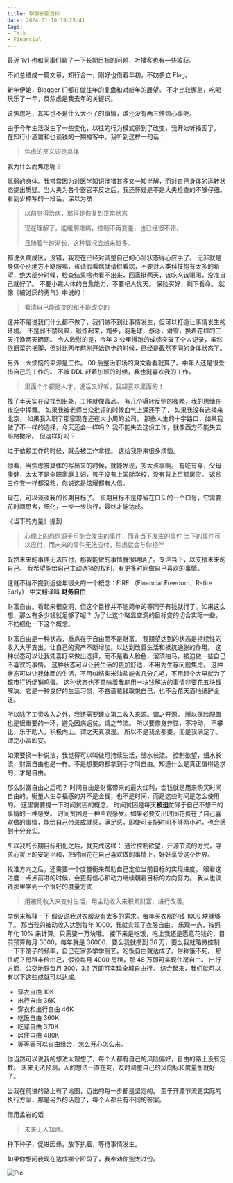 ```yaml
---
title: 聊聊长期目标
date: 2024-01-10 19:25:41
tags: 
- Talk
- Financial
---
```


最近 1v1 也和同事们聊了一下长期目标的问题，听播客也有一些收获。

不如总结成一篇文章，知行合一，刚好也借着年初，不妨多立 Flag。

<!--more-->

新年伊始，Blogger 们都在做往年的复盘和对新年的展望。
不才比较懈怠，吃喝玩乐了一年，反焦虑是我去年的关键词。

说焦虑吧，其实也不是什么大不了的事情，谁还没有两三件烦心事呢。

由于今年生活发生了一些变化，以往的行为模式得到了改变，我开始听播客了。
在知行小酒馆和也谈钱的一期播客中，我听到这样一句话：

> 焦虑的反义词是具体
> 

我为什么而焦虑呢？

羸弱的身体。我常常因为对医学知识涉猎甚多又一知半解，而对自己身体的运转状态提出质疑。当大夫为各个器官平反之后，我还怀疑是不是大夫检查的不够仔细。
看到少楠写的一段话，深以为然

> 以前觉得治病，那得是恢复到正常状态
> 
> 
> 现在理解了，能缓解疼痛，控制不再变差，也已经很不错。
> 
> 且随着年龄渐长，这种情况会越来越多。
> 

都说久病成医，没错，我现在已经对调整自己的心里状态得心应手了。
无非就是身体个别地方不舒服嘛，该请假看病就请假看病，不要对人类科技抱有太多的希望，绝大部分时候，检查结果啥也看不出来，回家挺两天，该吃吃该喝喝，没准自己就好了。
不要小瞧人体的自愈能力，不要杞人忧天。
保险买好，剩下看命。
就像《被讨厌的勇气》中说的：

> 看清自己能改变的和不能改变的
> 

这并不是说我们什么都不做了，我们做不到让事情发生，但可以打造让事情发生的环境。
不是弱不禁风嘛，锻炼起来，跑步，羽毛球，游泳，滑雪，换着花样的三天打渔两天晒网。
令人欣慰的是，今年 3 公里慢跑的成绩突破了个人记录，虽然依旧菜的抠脚，但对比两年前刚开始跑步的时候，已经是截然不同的身体状态了。

另外一大烦恼的来源是工作。
00 后整治职场的爽文看看就算了。中年人还是很爱惜自己的工作的。
不被 DDL 赶着加班的时候，我也挺喜欢我的工作。

> 里面个个都是人才，说话又好听，我超喜欢里面的！
> 

找了半天实在没找到出处，工作就像毒品。
有几个辗转反侧的夜晚，我的思绪在夜空中挥舞。
如果我被老师当众批评的时候血气上涌还手了，
如果我没有选择来北京，
如果我入职了那家现在还在大小周的公司，
那些人生的十字路口，如果我做了不一样的选择，今天还会一样吗？
我不能失去这份工作，就像西方不能失去耶路撒冷。
但这样好吗？

过于依赖工作的时候，就会被工作拿捏。
这给我带来很多烦恼。

你看，当焦虑被具体的写出来的时候，就能发现，多大点事啊。
有吃有穿，父母康健，太太不是全职家庭主妇，孩子没有上国际学校，没有背上巨额房贷。
返贫三件套一样都没粘，你说这是炫耀都有人信。

现在，可以谈谈我的长期目标了。
长期目标不是停留在口头的一个口号，它需要花时间思考，细化，一步一步执行，最终才能达成。

《当下的力量》提到

> 心理上的恐惧源于可能会发生的事件，而非当下发生的事件
> 当下的事件可以应付，而未来的事件无法应付，焦虑就会与你相伴
> 

既然未来的事件无法应付，那我能做的事情就很明确了。专注当下，以支援未来的自己。
我希望能给自己主动选择的权利，有更多时间做自己喜欢的事情。

这就不得不提到近些年很火的一个概念：FIRE （Financial Freedom，Retire Early）
中文翻译叫 **财务自由**

财富自由。看起来很空洞，但这个目标并不能简单的等同于有钱就行了。如果这么想，那么有多少钱就足够了呢？
为了让这个略显空洞的目标变的切合实际一些，不妨细化一下这个概念。

财富自由是一种状态，重点在于自由而不是财富。
我期望达到的状态是持续性的收入大于支出，让自己的资产不断增加。以达到改善生活和抵抗通胀的作用。
这种状态可以让我凭喜好来做出选择，而不是看人脸色，溜须拍马，被迫做一些自己不喜欢的事情。
这种状态可以让我生活的更加舒适，不用为生存问题焦虑。
这种状态可以让我体面的生活，不用纠结柴米油盐能省几分几毛，不用起个大早就为了超市打折促销鸡蛋。
这种状态也不意味着我能用一块钱解决的事情非要花五块钱解决。它是一种良好的生活习惯，不吝啬花钱取悦自己，也不会花天酒地纸醉金迷。

所以除了工资收入之外，我还需要建立第二收入来源。谓之开源。
所以保险配置也是很重要的一环，避免因病返贫。谓之节流。
所以要修身养性，不冲动， 不攀比，乐于助人，积极向上。谓之天真浪漫。
所以不是我全都要，而是我满足了。谓之小富即安。

如果要换一种说法，我觉得可以叫做可持续生活，细水长流。
控制欲望，细水长流，财富自由也是一样。不是想要的都拿到手才叫自由。知道什么是真正值得追求的，才是自由。

那么财富自由之后呢？
时间自由是财富带来的最大红利，金钱就是用来购买时间自由的。衡量人生幸福感的并不是金钱，也不是时间，而是这些时间是怎么使用的。
这里需要提一下时间贫困的概念。
时间贫困是每天**被迫**忙碌于自己不想干的事情的一种感受。
时间贫困是一种主观感受。如果必要支出时间花费在了自己喜欢做的事情，能给自己带来成就感，满足感，即使可支配时间不够两小时，也会感到十分充实。

所以我的长期目标细化之后，就变成这样：
通过控制欲望，开源节流的方式，寻求心灵上的安定平和，把时间花在自己喜欢做的事情上，好好享受这个世界。

找准方向之后，还需要一个度量衡来帮助自己定位当前目标的实现进度。
眼看这进度一点点前进的时候，会更有信心和动力继续朝着目标的方向努力。
我从也谈钱那里学到一个很好的度量方式

> 用被动收入来支付生活，用主动收入来积累财富，进行改善。
> 

举例来解释一下
假设说我对衣服没有太多的需求。每年买衣服的钱 1000 块就够了。
那当我的被动收入达到每年 1000，我就实现了衣服自由。
乐观一点，按照年化 10% 来计算。只需要一万块哦。
接下来是吃饭，吃上我还是愿意花钱的，目前预算每月 3000，每年就是 36000，要么我就攒到 36 万，要么我就略微控制一下下馆子的频率，自己在家多学学厨艺。吃饭自由就达成了。俗称饿不死。
那住呢？房租丰俭由己，假设每月 4000 房租，那 48 万即可实现住房自由。
出行方面，公交地铁每月 300，3.6 万即可实现全城自由行。
综合起来，我们就可以有以下这些成就可以达成。

- 穿衣自由 10K
- 出行自由 36K
- 穿衣和出行自由 46K
- 吃饭自由 360K
- 吃穿自由 370K
- 居住自由 480K
- 等等等可以自由组合，怎么开心怎么来。

你当然可以说我的想法太理想了，每个人都有自己的风险偏好，自由的路上没有定数。
未来无法预测，人的想法一直在变，及时调整自己的风向标和度量衡就好了。

当我在前进的路上有了地图，迈出的每一步都是坚定的。
至于开源节流更实际的执行方案，那是另外的话题了，每个人都会有不同的答案。

借用孟岩的话

> 未来无人知晓。
> 

种下种子，促进因缘，放下执着，等待事情发生。

如果你想问我现在达成哪个阶段了，我奉劝你别太过份。

![Pic](pic.png)
